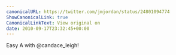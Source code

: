 ```yaml
---
canonicalURL: https://twitter.com/jmjordan/status/24801094774
ShowCanonicalLink: true
CanonicalLinkText: View original on
date: 2010-09-17T23:32:45+00:00
---
```

Easy A with @candace_leigh!